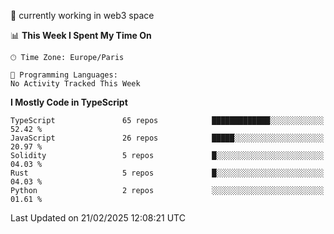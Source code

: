 🔭 currently working in web3 space

<!--START_SECTION:waka-->
📊 **This Week I Spent My Time On** 

```text
🕑︎ Time Zone: Europe/Paris

💬 Programming Languages: 
No Activity Tracked This Week
```

**I Mostly Code in TypeScript** 

```text
TypeScript               65 repos            █████████████░░░░░░░░░░░░   52.42 % 
JavaScript               26 repos            █████░░░░░░░░░░░░░░░░░░░░   20.97 % 
Solidity                 5 repos             █░░░░░░░░░░░░░░░░░░░░░░░░   04.03 % 
Rust                     5 repos             █░░░░░░░░░░░░░░░░░░░░░░░░   04.03 % 
Python                   2 repos             ░░░░░░░░░░░░░░░░░░░░░░░░░   01.61 % 
```




 Last Updated on 21/02/2025 12:08:21 UTC
<!--END_SECTION:waka-->
